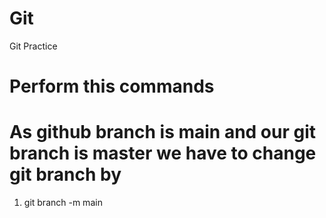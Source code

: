 # Git
Git Practice
# Perform this commands 

# As github branch is main and our git branch is master we have to change git branch by 
  1) git branch -m main
  
